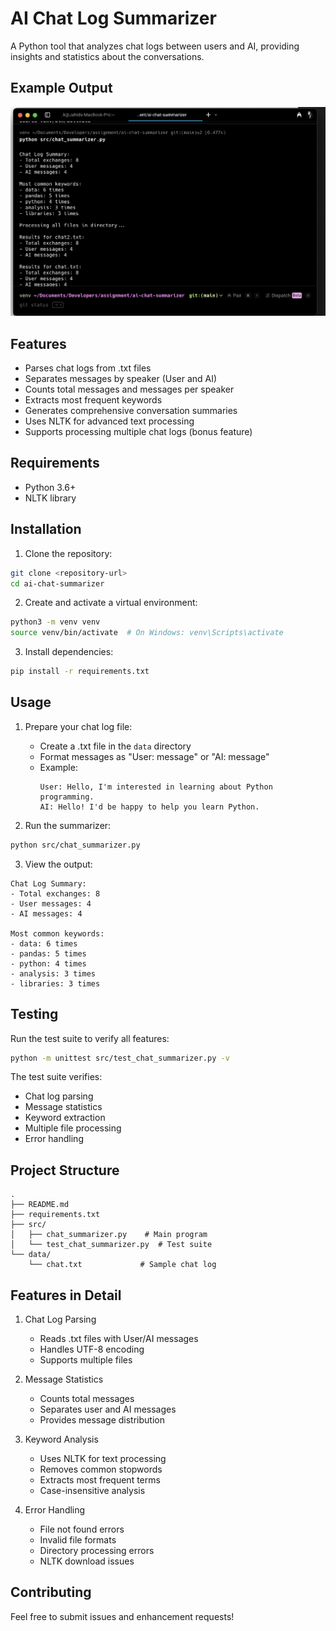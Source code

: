 # AI Chat Log Summarizer

A Python tool that analyzes chat logs between users and AI, providing insights and statistics about the conversations.

## Example Output

![Chat Summarizer Output](images/screenshot.png)

## Features

- Parses chat logs from .txt files
- Separates messages by speaker (User and AI)
- Counts total messages and messages per speaker
- Extracts most frequent keywords
- Generates comprehensive conversation summaries
- Uses NLTK for advanced text processing
- Supports processing multiple chat logs (bonus feature)

## Requirements

- Python 3.6+
- NLTK library

## Installation

1. Clone the repository:
```bash
git clone <repository-url>
cd ai-chat-summarizer
```

2. Create and activate a virtual environment:
```bash
python3 -m venv venv
source venv/bin/activate  # On Windows: venv\Scripts\activate
```

3. Install dependencies:
```bash
pip install -r requirements.txt
```

## Usage

1. Prepare your chat log file:
   - Create a .txt file in the `data` directory
   - Format messages as "User: message" or "AI: message"
   - Example:
     ```
     User: Hello, I'm interested in learning about Python programming.
     AI: Hello! I'd be happy to help you learn Python.
     ```

2. Run the summarizer:
```bash
python src/chat_summarizer.py
```

3. View the output:
```
Chat Log Summary:
- Total exchanges: 8
- User messages: 4
- AI messages: 4

Most common keywords:
- data: 6 times
- pandas: 5 times
- python: 4 times
- analysis: 3 times
- libraries: 3 times
```

## Testing

Run the test suite to verify all features:
```bash
python -m unittest src/test_chat_summarizer.py -v
```

The test suite verifies:
- Chat log parsing
- Message statistics
- Keyword extraction
- Multiple file processing
- Error handling

## Project Structure

```
.
├── README.md
├── requirements.txt
├── src/
│   ├── chat_summarizer.py    # Main program
│   └── test_chat_summarizer.py  # Test suite
└── data/
    └── chat.txt             # Sample chat log
```

## Features in Detail

1. Chat Log Parsing
   - Reads .txt files with User/AI messages
   - Handles UTF-8 encoding
   - Supports multiple files

2. Message Statistics
   - Counts total messages
   - Separates user and AI messages
   - Provides message distribution

3. Keyword Analysis
   - Uses NLTK for text processing
   - Removes common stopwords
   - Extracts most frequent terms
   - Case-insensitive analysis

4. Error Handling
   - File not found errors
   - Invalid file formats
   - Directory processing errors
   - NLTK download issues

## Contributing

Feel free to submit issues and enhancement requests! 